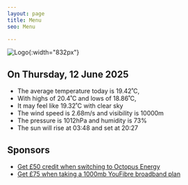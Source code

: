 ```yaml
---
layout: page
title: Menu
seo: Menu

---
```


![Logo](/images/logo.jpg){:width="832px"}

<!-- weather_marker starts -->
## On Thursday, 12 June 2025

- The average temperature today is 19.42˚C,
- With highs of 20.4˚C and lows of 18.86˚C,
- It may feel like 19.32˚C with clear sky
- The wind speed is 2.68m/s and visibility is 10000m
- The pressure is 1012hPa and humidity is 73%
- The sun will rise at 03:48 and set at 20:27

<!-- weather_marker ends -->

## Sponsors

- [Get £50 credit when switching to Octopus Energy](https://bit.ly/3oD1nnS)
- [Get £75 when taking a 1000mb YouFibre broadband plan](https://aklam.io/91zWhU?)
